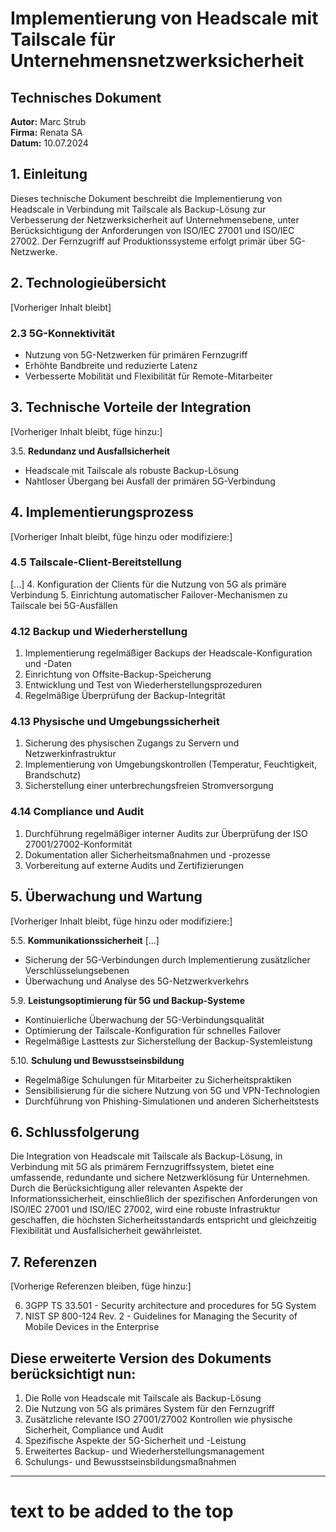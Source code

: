 # Implementierung von Headscale mit Tailscale für Unternehmensnetzwerksicherheit

## Technisches Dokument

**Autor:** Marc Strub  
**Firma:** Renata SA  
**Datum:** 10.07.2024

## 1. Einleitung

Dieses technische Dokument beschreibt die Implementierung von Headscale in Verbindung mit Tailscale als Backup-Lösung zur Verbesserung der Netzwerksicherheit auf Unternehmensebene, unter Berücksichtigung der Anforderungen von ISO/IEC 27001 und ISO/IEC 27002. Der Fernzugriff auf Produktionssysteme erfolgt primär über 5G-Netzwerke.

## 2. Technologieübersicht

[Vorheriger Inhalt bleibt]

### 2.3 5G-Konnektivität

- Nutzung von 5G-Netzwerken für primären Fernzugriff
- Erhöhte Bandbreite und reduzierte Latenz
- Verbesserte Mobilität und Flexibilität für Remote-Mitarbeiter

## 3. Technische Vorteile der Integration

[Vorheriger Inhalt bleibt, füge hinzu:]

3.5. **Redundanz und Ausfallsicherheit**
   - Headscale mit Tailscale als robuste Backup-Lösung
   - Nahtloser Übergang bei Ausfall der primären 5G-Verbindung

## 4. Implementierungsprozess

[Vorheriger Inhalt bleibt, füge hinzu oder modifiziere:]

### 4.5 Tailscale-Client-Bereitstellung

[...]
4. Konfiguration der Clients für die Nutzung von 5G als primäre Verbindung
5. Einrichtung automatischer Failover-Mechanismen zu Tailscale bei 5G-Ausfällen

### 4.12 Backup und Wiederherstellung

1. Implementierung regelmäßiger Backups der Headscale-Konfiguration und -Daten
2. Einrichtung von Offsite-Backup-Speicherung
3. Entwicklung und Test von Wiederherstellungsprozeduren
4. Regelmäßige Überprüfung der Backup-Integrität

### 4.13 Physische und Umgebungssicherheit

1. Sicherung des physischen Zugangs zu Servern und Netzwerkinfrastruktur
2. Implementierung von Umgebungskontrollen (Temperatur, Feuchtigkeit, Brandschutz)
3. Sicherstellung einer unterbrechungsfreien Stromversorgung

### 4.14 Compliance und Audit

1. Durchführung regelmäßiger interner Audits zur Überprüfung der ISO 27001/27002-Konformität
2. Dokumentation aller Sicherheitsmaßnahmen und -prozesse
3. Vorbereitung auf externe Audits und Zertifizierungen

## 5. Überwachung und Wartung

[Vorheriger Inhalt bleibt, füge hinzu oder modifiziere:]

5.5. **Kommunikationssicherheit**
   [...]
   - Sicherung der 5G-Verbindungen durch Implementierung zusätzlicher Verschlüsselungsebenen
   - Überwachung und Analyse des 5G-Netzwerkverkehrs

5.9. **Leistungsoptimierung für 5G und Backup-Systeme**
   - Kontinuierliche Überwachung der 5G-Verbindungsqualität
   - Optimierung der Tailscale-Konfiguration für schnelles Failover
   - Regelmäßige Lasttests zur Sicherstellung der Backup-Systemleistung

5.10. **Schulung und Bewusstseinsbildung**
   - Regelmäßige Schulungen für Mitarbeiter zu Sicherheitspraktiken
   - Sensibilisierung für die sichere Nutzung von 5G und VPN-Technologien
   - Durchführung von Phishing-Simulationen und anderen Sicherheitstests

## 6. Schlussfolgerung

Die Integration von Headscale mit Tailscale als Backup-Lösung, in Verbindung mit 5G als primärem Fernzugriffssystem, bietet eine umfassende, redundante und sichere Netzwerklösung für Unternehmen. Durch die Berücksichtigung aller relevanten Aspekte der Informationssicherheit, einschließlich der spezifischen Anforderungen von ISO/IEC 27001 und ISO/IEC 27002, wird eine robuste Infrastruktur geschaffen, die höchsten Sicherheitsstandards entspricht und gleichzeitig Flexibilität und Ausfallsicherheit gewährleistet.

## 7. Referenzen

[Vorherige Referenzen bleiben, füge hinzu:]

6. 3GPP TS 33.501 - Security architecture and procedures for 5G System
7. NIST SP 800-124 Rev. 2 - Guidelines for Managing the Security of Mobile Devices in the Enterprise

## Diese erweiterte Version des Dokuments berücksichtigt nun:

1. Die Rolle von Headscale mit Tailscale als Backup-Lösung
2. Die Nutzung von 5G als primäres System für den Fernzugriff
3. Zusätzliche relevante ISO 27001/27002 Kontrollen wie physische Sicherheit, Compliance und Audit
4. Spezifische Aspekte der 5G-Sicherheit und -Leistung
5. Erweitertes Backup- und Wiederherstellungsmanagement
6. Schulungs- und Bewusstseinsbildungsmaßnahmen

* * *

# text to be added to the top